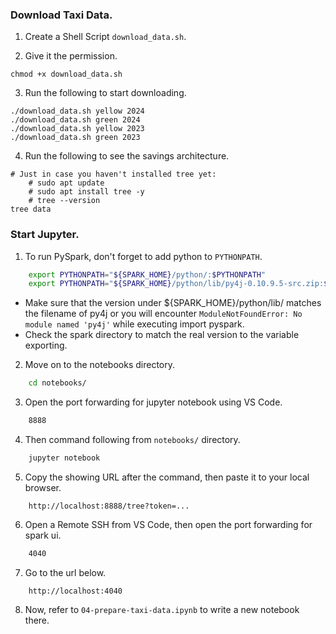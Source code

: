 ### Download Taxi Data.

1. Create a Shell Script `download_data.sh`.

2. Give it the permission.

```shell
chmod +x download_data.sh
```

3. Run the following to start downloading.

```shell
./download_data.sh yellow 2024
./download_data.sh green 2024
./download_data.sh yellow 2023
./download_data.sh green 2023
```

4. Run the following to see the savings architecture.

```shell
# Just in case you haven't installed tree yet:
    # sudo apt update
    # sudo apt install tree -y
    # tree --version
tree data
```

### Start Jupyter.

1. To run PySpark, don't forget to add python to `PYTHONPATH`.

```bash
    export PYTHONPATH="${SPARK_HOME}/python/:$PYTHONPATH"
    export PYTHONPATH="${SPARK_HOME}/python/lib/py4j-0.10.9.5-src.zip:$PYTHONPATH"
```

- Make sure that the version under ${SPARK_HOME}/python/lib/ matches the filename of py4j or you will encounter `ModuleNotFoundError: No module named 'py4j'` while executing import pyspark.
- Check the spark directory to match the real version to the variable exporting.

2. Move on to the notebooks directory.

```bash
    cd notebooks/
```

3. Open the port forwarding for jupyter notebook using VS Code.

```bash
    8888
```

4. Then command following from `notebooks/` directory.

```bash
    jupyter notebook
```

5. Copy the showing URL after the command, then paste it to your local browser.

```plain
    http://localhost:8888/tree?token=...
```

6. Open a Remote SSH from VS Code, then open the port forwarding for spark ui.

```bash
    4040
```

7. Go to the url below.

```plain
    http://localhost:4040
```

8. Now, refer to `04-prepare-taxi-data.ipynb` to write a new notebook there.